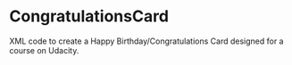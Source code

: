 # CongratulationsCard

XML code to create a Happy Birthday/Congratulations Card designed for a course on Udacity.
